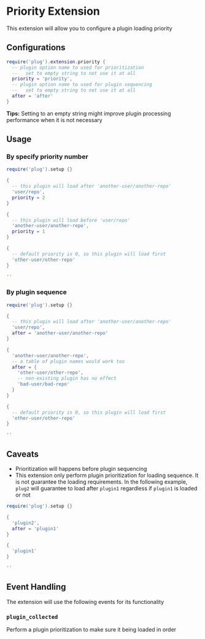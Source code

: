 # Priority Extension

This extension will allow you to configure a plugin loading priority

## Configurations

```lua
require('plug').extension.priority {
  -- plugin option name to used for prioritization
  --   set to empty string to not use it at all
  priority = 'priority',
  -- plugin option name to used for plugin sequencing
  --   set to empty string to not use it at all
  after = 'after'
}
```

**Tips:** Setting to an empty string might improve plugin processing
performance when it is not necessary

## Usage

### By specify priority number

```lua
require('plug').setup {}

{
  -- this plugin will load after 'another-user/another-repo'
  'user/repo',
  priority = 2
}

{
  -- this plugin will load before 'user/repo'
  'another-user/another-repo',
  priority = 1
}

{
  -- default priority is 0, so this plugin will load first
  'other-user/other-repo'
}

''
```

### By plugin sequence

```lua
require('plug').setup {}

{
  -- this plugin will load after 'another-user/another-repo'
  'user/repo',
  after = 'another-user/another-repo'
}

{
  'another-user/another-repo',
  -- a table of plugin names would work too
  after = {
    'other-user/other-repo',
    -- non-existing plugin has no effect
    'bad-user/bad-repo'
  }
}

{
  -- default priority is 0, so this plugin will load first
  'other-user/other-repo'
}

''
```

## Caveats

- Prioritization will happens before plugin sequencing
- This extension only perform plugin prioritization for loading sequence. It
is not guarantee the loading requirements. In the following example, `plug2`
will guarantee to load after `plugin1` regardless if `plugin1` is loaded or
not

```lua
require('plug').setup {}

{
  'plugin2',
  after = 'plugin1'
}

{
  'plugin1'
}

''
```

## Event Handling

The extension will use the following events for its functionality

### `plugin_collected`

Perform a plugin prioritization to make sure it being loaded in order
